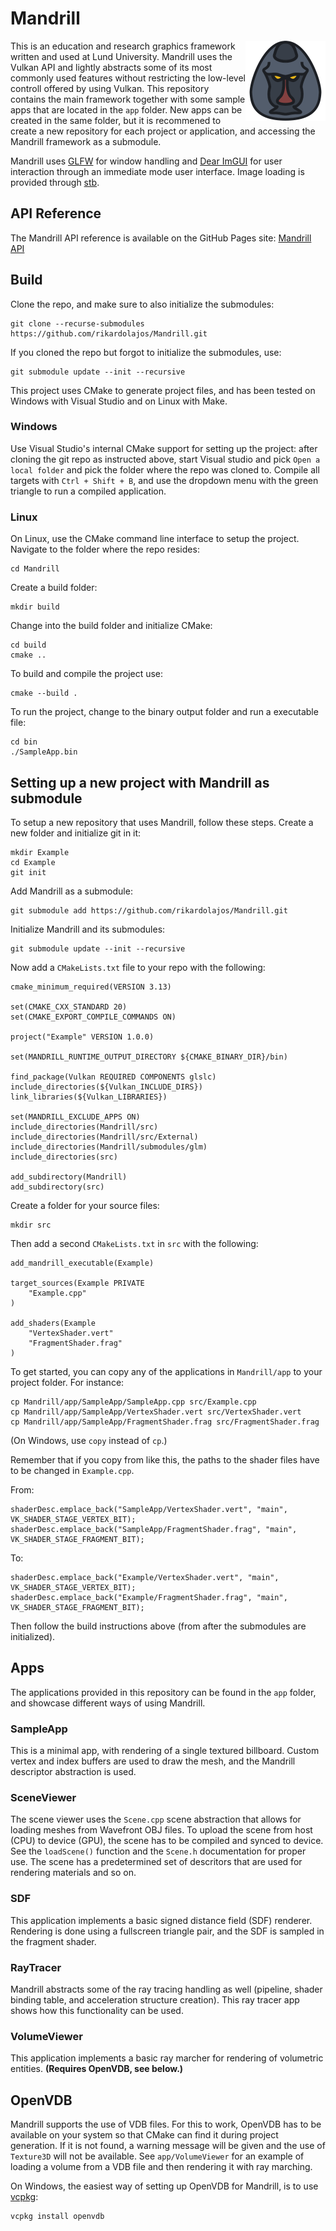 # Mandrill

<img align="right" width="128" height="128" src="res/icon.png" alt=" " onerror="this.remove()">

This is an education and research graphics framework written and used at Lund University.
Mandrill uses the Vulkan API and lightly abstracts some of its most commonly used features without restricting the low-level controll offered by using Vulkan.
This repository contains the main framework together with some sample apps that are located in the `app` folder.
New apps can be created in the same folder, but it is recommened to create a new repository for each project or application, and accessing the Mandrill framework as a submodule.

Mandrill uses [GLFW](https://github.com/glfw/glfw) for window handling and [Dear ImGUI](https://github.com/ocornut/imgui) for user interaction through an immediate mode user interface.
Image loading is provided through [stb](https://github.com/nothings/stb).

## API Reference

The Mandrill API reference is available on the GitHub Pages site: [Mandrill API](https://rikardolajos.github.io/Mandrill/)

## Build

Clone the repo, and make sure to also initialize the submodules:

	git clone --recurse-submodules https://github.com/rikardolajos/Mandrill.git

If you cloned the repo but forgot to initialize the submodules, use:

	git submodule update --init --recursive

This project uses CMake to generate project files, and has been tested on Windows with Visual Studio and on Linux with Make.

### Windows

Use Visual Studio's internal CMake support for setting up the project: after cloning the git repo as instructed above, start Visual studio and pick `Open a local folder` and pick the folder where the repo was cloned to.
Compile all targets with `Ctrl + Shift + B`, and use the dropdown menu with the green triangle to run a compiled application.

### Linux
On Linux, use the CMake command line interface to setup the project.
Navigate to the folder where the repo resides:

	cd Mandrill

Create a build folder:

	mkdir build

Change into the build folder and initialize CMake:

	cd build
	cmake ..

To build and compile the project use:

	cmake --build .

To run the project, change to the binary output folder and run a executable file:

	cd bin
	./SampleApp.bin

## Setting up a new project with Mandrill as submodule

To setup a new repository that uses Mandrill, follow these steps.
Create a new folder and initialize git in it:

	mkdir Example
	cd Example
	git init

Add Mandrill as a submodule:

	git submodule add https://github.com/rikardolajos/Mandrill.git

Initialize Mandrill and its submodules:

	git submodule update --init --recursive

Now add a `CMakeLists.txt` file to your repo with the following:

	cmake_minimum_required(VERSION 3.13)

	set(CMAKE_CXX_STANDARD 20)
	set(CMAKE_EXPORT_COMPILE_COMMANDS ON)

	project("Example" VERSION 1.0.0)

	set(MANDRILL_RUNTIME_OUTPUT_DIRECTORY ${CMAKE_BINARY_DIR}/bin)

	find_package(Vulkan REQUIRED COMPONENTS glslc)
	include_directories(${Vulkan_INCLUDE_DIRS})
	link_libraries(${Vulkan_LIBRARIES})

	set(MANDRILL_EXCLUDE_APPS ON)
	include_directories(Mandrill/src)
	include_directories(Mandrill/src/External)
	include_directories(Mandrill/submodules/glm)
	include_directories(src)

	add_subdirectory(Mandrill)
	add_subdirectory(src)

Create a folder for your source files:

	mkdir src

Then add a second `CMakeLists.txt` in `src` with the following:

	add_mandrill_executable(Example)

	target_sources(Example PRIVATE
		"Example.cpp"
	)

	add_shaders(Example
		"VertexShader.vert"
		"FragmentShader.frag"
	)

To get started, you can copy any of the applications in `Mandrill/app` to your project folder.
For instance:
	
	cp Mandrill/app/SampleApp/SampleApp.cpp src/Example.cpp
	cp Mandrill/app/SampleApp/VertexShader.vert src/VertexShader.vert
	cp Mandrill/app/SampleApp/FragmentShader.frag src/FragmentShader.frag

(On Windows, use `copy` instead of `cp`.)

Remember that if you copy from like this, the paths to the shader files have to be changed in `Example.cpp`.

From:

	shaderDesc.emplace_back("SampleApp/VertexShader.vert", "main", VK_SHADER_STAGE_VERTEX_BIT);
	shaderDesc.emplace_back("SampleApp/FragmentShader.frag", "main", VK_SHADER_STAGE_FRAGMENT_BIT);

To:

	shaderDesc.emplace_back("Example/VertexShader.vert", "main", VK_SHADER_STAGE_VERTEX_BIT);
	shaderDesc.emplace_back("Example/FragmentShader.frag", "main", VK_SHADER_STAGE_FRAGMENT_BIT);

Then follow the build instructions above (from after the submodules are initialized).

## Apps

The applications provided in this repository can be found in the `app` folder, and showcase different ways of using Mandrill.

### SampleApp

This is a minimal app, with rendering of a single textured billboard.
Custom vertex and index buffers are used to draw the mesh, and the Mandrill descriptor abstraction is used. 

### SceneViewer

The scene viewer uses the `Scene.cpp` scene abstraction that allows for loading meshes from Wavefront OBJ files.
To upload the scene from host (CPU) to device (GPU), the scene has to be compiled and synced to device.
See the `loadScene()` function and the `Scene.h` documentation for proper use.
The scene has a predetermined set of descritors that are used for rendering materials and so on.

### SDF

This application implements a basic signed distance field (SDF) renderer.
Rendering is done using a fullscreen triangle pair, and the SDF is sampled in the fragment shader.

### RayTracer

Mandrill abstracts some of the ray tracing handling as well (pipeline, shader binding table, and acceleration structure creation).
This ray tracer app shows how this functionality can be used.

### VolumeViewer

This application implements a basic ray marcher for rendering of volumetric entities.
**(Requires OpenVDB, see below.)**

## OpenVDB

Mandrill supports the use of VDB files.
For this to work, OpenVDB has to be available on your system so that CMake can find it during project generation.
If it is not found, a warning message will be given and the use of `Texture3D` will not be available.
See `app/VolumeViewer` for an example of loading a volume from a VDB file and then rendering it with ray marching.

On Windows, the easiest way of setting up OpenVDB for Mandrill, is to use [vcpkg](https://github.com/microsoft/vcpkg):

	vcpkg install openvdb
